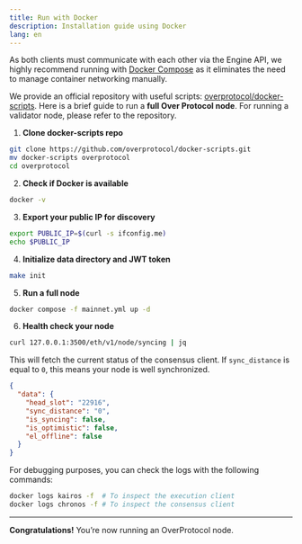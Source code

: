 ```yaml
---
title: Run with Docker
description: Installation guide using Docker
lang: en
---
```


As both clients must communicate with each other via the Engine API, we highly recommend running with [Docker Compose](https://docs.docker.com/compose/)
as it eliminates the need to manage container networking manually.

We provide an official repository with useful scripts: [overprotocol/docker-scripts](https://github.com/overprotocol/docker-scripts). 
Here is a brief guide to run a **full Over Protocol node**. For running a validator node, please refer to the repository.

1. **Clone docker-scripts repo**

```bash
git clone https://github.com/overprotocol/docker-scripts.git
mv docker-scripts overprotocol
cd overprotocol
```

2. **Check if Docker is available**

```bash
docker -v
```

3. **Export your public IP for discovery**

```bash
export PUBLIC_IP=$(curl -s ifconfig.me)
echo $PUBLIC_IP
```

4. **Initialize data directory and JWT token**

```bash
make init
```

5. **Run a full node**

```bash
docker compose -f mainnet.yml up -d
```

6. **Health check your node**

```bash
curl 127.0.0.1:3500/eth/v1/node/syncing | jq
```

This will fetch the current status of the consensus client. If `sync_distance` is equal to `0`, this means your node is well synchronized.

```json
{
  "data": {
    "head_slot": "22916",
    "sync_distance": "0",
    "is_syncing": false,
    "is_optimistic": false,
    "el_offline": false
  }
}
```

For debugging purposes, you can check the logs with the following commands:

```bash
docker logs kairos -f  # To inspect the execution client
docker logs chronos -f # To inspect the consensus client
```

---

**Congratulations!** You’re now running an OverProtocol node.
